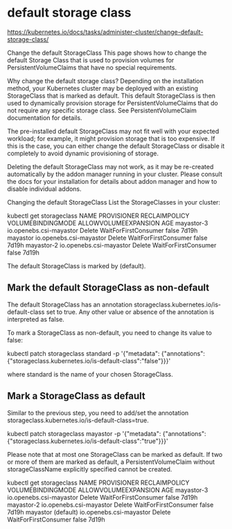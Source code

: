# default storage class

<https://kubernetes.io/docs/tasks/administer-cluster/change-default-storage-class/>

Change the default StorageClass
This page shows how to change the default Storage Class that is used to provision volumes for PersistentVolumeClaims that have no special requirements.

Why change the default storage class?
Depending on the installation method, your Kubernetes cluster may be deployed with an existing StorageClass that is marked as default. This default StorageClass is then used to dynamically provision storage for PersistentVolumeClaims that do not require any specific storage class. See PersistentVolumeClaim documentation for details.

The pre-installed default StorageClass may not fit well with your expected workload; for example, it might provision storage that is too expensive. If this is the case, you can either change the default StorageClass or disable it completely to avoid dynamic provisioning of storage.

Deleting the default StorageClass may not work, as it may be re-created automatically by the addon manager running in your cluster. Please consult the docs for your installation for details about addon manager and how to disable individual addons.

Changing the default StorageClass
List the StorageClasses in your cluster:

kubectl get storageclass
NAME         PROVISIONER               RECLAIMPOLICY   VOLUMEBINDINGMODE      ALLOWVOLUMEEXPANSION   AGE
mayastor-3   io.openebs.csi-mayastor   Delete          WaitForFirstConsumer   false                  7d19h
mayastor     io.openebs.csi-mayastor   Delete          WaitForFirstConsumer   false                  7d19h
mayastor-2   io.openebs.csi-mayastor   Delete          WaitForFirstConsumer   false                  7d19h

The default StorageClass is marked by (default).

## Mark the default StorageClass as non-default

The default StorageClass has an annotation storageclass.kubernetes.io/is-default-class set to true. Any other value or absence of the annotation is interpreted as false.

To mark a StorageClass as non-default, you need to change its value to false:

kubectl patch storageclass standard -p '{"metadata": {"annotations":{"storageclass.kubernetes.io/is-default-class":"false"}}}'

where standard is the name of your chosen StorageClass.

## Mark a StorageClass as default

Similar to the previous step, you need to add/set the annotation storageclass.kubernetes.io/is-default-class=true.

kubectl patch storageclass mayastor -p '{"metadata": {"annotations":{"storageclass.kubernetes.io/is-default-class":"true"}}}'

Please note that at most one StorageClass can be marked as default. If two or more of them are marked as default, a PersistentVolumeClaim without storageClassName explicitly specified cannot be created.

kubectl get storageclass
NAME                 PROVISIONER               RECLAIMPOLICY   VOLUMEBINDINGMODE      ALLOWVOLUMEEXPANSION   AGE
mayastor-3           io.openebs.csi-mayastor   Delete          WaitForFirstConsumer   false                  7d19h
mayastor-2           io.openebs.csi-mayastor   Delete          WaitForFirstConsumer   false                  7d19h
mayastor (default)   io.openebs.csi-mayastor   Delete          WaitForFirstConsumer   false                  7d19h

